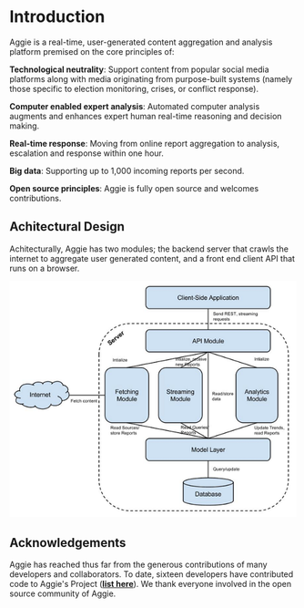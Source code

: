 # Introduction

Aggie is a real-time, user-generated content aggregation and analysis platform premised on the core principles of:

**Technological neutrality**: Support content from popular social media platforms along with media originating from purpose-built systems (namely those specific to election monitoring, crises, or conflict response).

**Computer enabled expert analysis**: Automated computer analysis augments and enhances expert human real-time reasoning and decision making.

**Real-time response**: Moving from online report aggregation to analysis, escalation and response within one hour.

**Big data**: Supporting up to 1,000 incoming reports per second.

**Open source principles**: Aggie is fully open source and welcomes contributions.

## Achitectural Design

Achitecturally, Aggie has two modules; the backend server that crawls the internet to aggregate user generated content, and a front end client API that runs on a browser.

![Achitectural Design](achitecture.png)

## Acknowledgements

Aggie has reached thus far from the generous contributions of many developers and collaborators. To date, sixteen developers have contributed code to Aggie's Project ([**list here**](collaborations.html)). We thank everyone involved in the open source community of Aggie.
